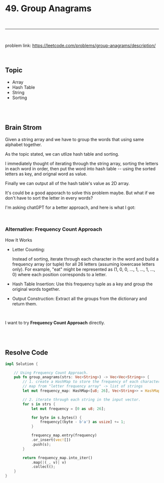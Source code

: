 # 49. Group Anagrams

<br>

---

<br>

problem link: https://leetcode.com/problems/group-anagrams/description/

<br>

## Topic 

* Array
* Hash Table
* String
* Sorting

<br>
<br>

## Brain Strom

Given a string array and we have to group the words that using same alphabet together.

As the topic stated, we can utlize hash table and sorting.

I immediately thought of iterating through the string array, sorting the letters in each word in order, then put the word into hash table -- using the sorted letters as key, and orignal word as value. 

Finally we can output all of the hash table's value as 2D array.

It's could be a good apporach to solve this problem maybe. But what if we don't have to sort the letter in every words?

I'm asking chatGPT for a better approach, and here is what I got:

<br>

### Alternative: Frequency Count Approach

How It Works

* Letter Counting:

    Instead of sorting, iterate through each character in the word and build a frequency array (or tuple) for all 26 letters (assuming lowercase letters only). For example, "eat" might be represented as (1, 0, 0, …, 1, …, 1, …, 0) where each position corresponds to a letter.

* Hash Table Insertion:
    Use this frequency tuple as a key and group the original words together.

* Output Construction:
    Extract all the groups from the dictionary and return them.

<br>

I want to try __Frequency Count Approach__ directly.

<br>
<br>


## Resolve Code

```rust
impl Solution {

    // Using Frequency Count Approach.
    pub fn group_anagrams(strs: Vec<String>) -> Vec<Vec<String>> {
        // 1. create a HashMap to store the frequency of each character in the strings.
        // map from "letter frequency array" -> list of strings
        let mut frequency_map: HashMap<[u8; 26], Vec<String>> = HashMap::new();

        // 2. iterate through each string in the input vector.
        for s in strs {
            let mut frequency = [0 as u8; 26];

            for byte in s.bytes() {
                frequency[(byte - b'a') as usize] += 1; 
            }

            frequency_map.entry(frequency)
            .or_insert(vec![])
            .push(s);
        }

        return frequency_map.into_iter()
            .map(|(_, v)| v)
            .collect();
    }
}
```

